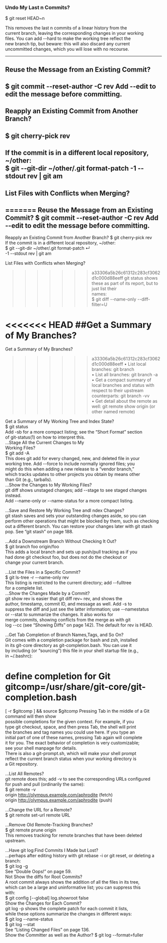 ### Undo My Last n Commits?  
$ git reset HEAD~n  

This removes the last n commits of a linear history from the   
current branch, leaving the corresponding changes in your working   
files. You can add --hard to make the working tree reflect the   
new branch tip, but beware: this will also discard any current   
uncommitted changes, which you will lose with no recourse.   

------

## Reuse the Message from an Existing Commit?  
$ git commit --reset-author -C rev
Add --edit to edit the message before committing.  
-----
## Reapply an Existing Commit from  Another Branch?  
$ git cherry-pick rev  
------
If the commit is in a different local repository, ~/other:  
$ git --git-dir ~/other/.git format-patch  -1 --stdout rev | git am  
------
## List Files with Conflicts when Merging?  
=======
Reuse the Message from an Existing  Commit?
$ git commit --reset-author -C rev
Add --edit to edit the message before committing.  
----
Reapply an Existing Commit from  Another Branch?
$ git cherry-pick rev  
If the commit is in a different local repository, ~/other:  
$ git --git-dir ~/other/.git format-patch ↵  
-1 --stdout rev | git am  

List Files with Conflicts when Merging?  
>>>>>>> a33306a5b26c61312c283cf3062d1c000d88eeff
git status shows these as part of its report, but to just list their  
names:  
$ git diff --name-only --diff-filter=U 

<<<<<<< HEAD
##Get a Summary of My Branches?  
=======
Get a Summary of My Branches?  
>>>>>>> a33306a5b26c61312c283cf3062d1c000d88eeff
• List local branches: git branch    
• List all branches: git branch -a    
• Get a compact summary of local branches and status with    
respect to their upstream counterparts: git branch -vv    
• Get detail about the remote as well: git remote show origin (or other named remote) 


Get a Summary of My Working Tree and Index State?  
$ git status  
Add -sb for a more compact listing; see the “Short Format” section  
of git-status(1) on how to interpret this.  
…Stage All the Current Changes to My  
Working Files?  
$ git add -A  
This does git add for every changed, new, and deleted file in your  
working tree. Add --force to include normally ignored files; you  
might do this when adding a new release to a “vendor branch,”  
which tracks updates to other projects you obtain by means other  
than Git (e.g., tarballs).  
…Show the Changes to My Working Files?  
git diff shows unstaged changes; add --stage to see staged  changes instead.  
Add --name-only or --name-status for a more compact listing.  


…Save and Restore My Working Tree andI ndex Changes?  
git stash saves and sets your outstanding changes aside, so you
can perform other operations that might be blocked by them,
such as checking out a different branch. You can restore your
changes later with git stash pop. See “git stash” on page 188.



…Add a Downstream Branch Without Checking It Out?  
$ git branch foo origin/foo   
This adds a local branch and sets up push/pull tracking as if you  
had done git checkout foo, but does not do the checkout or  
change your current branch.  


…List the Files in a Specific Commit?  
$ git ls-tree -r --name-only rev  
This listing is restricted to the current directory; add --fulltree  
for a complete list.  
…Show the Changes Made by a Commit?  
git show rev is easier that git diff rev~ rev, and shows the  
author, timestamp, commit ID, and message as well. Add -s to  
suppress the diff and just see the latter information; use --namestatus    
or --stat to summarize the changes. It also works for  
merge commits, showing conflicts from the merge as with git  
log --cc (see “Showing Diffs” on page 142). The default for rev is HEAD.  


…Get Tab Completion of Branch Names,Tags, and So On?  
Git comes with a completion package for bash and zsh, installed  
in its git-core directory as git-completion.bash. You can use it  
by including (or “sourcing”) this file in your shell startup file (e.g.,  
in ~/.bashrc):  
# define completion for Git gitcomp=/usr/share/git-core/git-completion.bash
[ -r $gitcomp ] && source $gitcomp 
Pressing Tab in the middle of a Git command will then show  
possible completions for the given context. For example, if you    
type git checkout, space, and then press Tab, the shell will print  
the branches and tag names you could use here. If you type an  
initial part of one of these names, pressing Tab again will complete  
it for you. The exact behavior of completion is very customizable;  
see your shell manpage for details.  
There is also a git-prompt.sh, which will make your shell prompt  
reflect the current branch status when your working directory is  
a Git repository.  


…List All Remotes?  
git remote does this; add -v to see the corresponding URLs configured  
for push and pull (ordinarily the same):  
$ git remote -v  
origin http://olympus.example.com/aphrodite (fetch)  
origin http://olympus.example.com/aphrodite (push)  


…Change the URL for a Remote?  
$ git remote set-url remote URL  



…Remove Old Remote-Tracking  Branches?  
$ git remote prune origin  
This removes tracking for remote branches that have been deleted upstream.  


…Have git log:Find Commits I Made but Lost?  
…perhaps after editing history with git rebase -i or git reset, or deleting a branch:  
$ git log -g  
See “Double Oops!” on page 59.  
Not Show the diffs for Root Commits?  
A root commit always shows the addition of all the files in its tree,  
which can be a large and uninformative list; you can suppress this  
with:  
$ git config [--global] log.showroot false  
Show the Changes for Each Commit?  
git log -p shows the complete patch for each commit it lists,  
while these options summarize the changes in different ways:  
$ git log --name-status  
$ git log --stat    
See “Listing Changed Files” on page 136.  
Show the Committer as well as the Author? 
$ git log --format=fuller  

